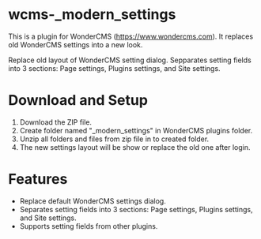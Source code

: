# wcms-_modern_settings
This is a plugin for WonderCMS (https://www.wondercms.com). It replaces old WonderCMS settings into a new look.

Replace old layout of WonderCMS setting dialog. Sepparates setting fields into 3 sections: Page settings, Plugins settings, and Site settings.

# Download and Setup
1. Download the ZIP file.
2. Create folder named "_modern_settings" in WonderCMS plugins folder.
3. Unzip all folders and files from zip file in to created folder.
4. The new settings layout will be show or replace the old one after login.

# Features
- Replace default WonderCMS settings dialog.
- Separates setting fields into 3 sections: Page settings, Plugins settings, and Site settings.
- Supports setting fields from other plugins.
